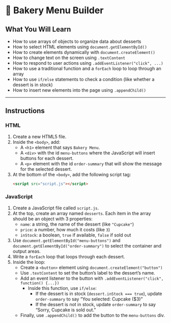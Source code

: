 # 🍰 Bakery Menu Builder

## What You Will Learn

- How to use arrays of objects to organize data about desserts
- How to select HTML elements using `document.getElementById()`
- How to create elements dynamically with `document.createElement()`
- How to change text on the screen using `.textContent`
- How to respond to user actions using `.addEventListener("click", ...)`
- How to use a traditional function and a `forEach` loop to loop through an array
- How to use `if/else` statements to check a condition (like whether a dessert is in stock)
- How to insert new elements into the page using `.appendChild()`

---

## Instructions

### HTML

1. Create a new HTML5 file.
2. Inside the `<body>`, add:
   - A `<h1>` element that says `Bakery Menu`.
   - A `<div>` with the id `menu-buttons` where the JavaScript will insert buttons for each dessert.
   - A `<p>` element with the id `order-summary` that will show the message for the selected dessert.
3. At the bottom of the `<body>`, add the following script tag:
   ```html
   <script src="script.js"></script>
   ```

### JavaScript

1. Create a JavaScript file called `script.js`.
2. At the top, create an array named `desserts`. Each item in the array should be an object with 3 properties:
   - `name`: a string, the name of the dessert (like `"Cupcake"`)
   - `price`: a number, how much it costs (like `3`)
   - `inStock`: a boolean, `true` if available, `false` if sold out
3. Use `document.getElementById("menu-buttons")` and `document.getElementById("order-summary")` to select the container and output areas.
4. Write a `forEach` loop that loops through each dessert.
5. Inside the loop:
   - Create a `<button>` element using `document.createElement("button")`
   - Use `.textContent` to set the button’s label to the dessert’s name.
   - Add an event listener to the button with `.addEventListener("click", function() {...})`
     - Inside this function, use `if/else`:
       - If the dessert is in stock (`dessert.inStock === true`), update `order-summary` to say “You selected: Cupcake ($3)”
       - If the dessert is not in stock, update `order-summary` to say “Sorry, Cupcake is sold out.”
   - Finally, use `.appendChild()` to add the button to the `menu-buttons` div.
